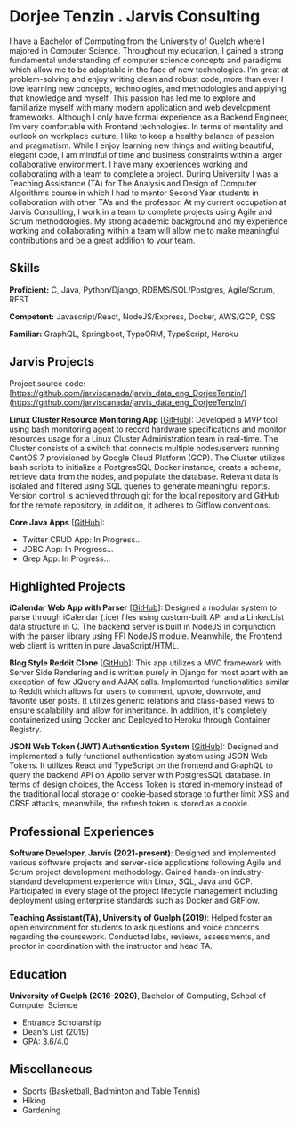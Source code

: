 # Dorjee Tenzin . Jarvis Consulting

I have a Bachelor of Computing from the University of Guelph where I majored in Computer Science. Throughout my education, I gained a strong fundamental understanding of computer science concepts and paradigms which allow me to be adaptable in the face of new technologies.  I’m great at problem-solving and enjoy writing clean and robust code, more than ever I love learning new concepts, technologies, and methodologies and applying that knowledge and myself. This passion has led me to explore and familiarize myself with many modern application and web development frameworks. Although I only have formal experience as a Backend Engineer, I’m very comfortable with Frontend technologies.
In terms of mentality and outlook on workplace culture, I like to keep a healthy balance of passion and pragmatism. While I enjoy learning new things and writing beautiful, elegant code, I am mindful of time and business constraints within a larger collaborative environment. I have many experiences working and collaborating with a team to complete a project. During University I was a Teaching Assistance (TA) for The Analysis and Design of Computer Algorithms course in which I had to mentor Second Year students in collaboration with other TA’s and the professor. At my current occupation at Jarvis Consulting, I work in a team to complete projects using Agile and Scrum methodologies.  My strong academic background and my experience working and collaborating within a team will allow me to make meaningful contributions and be a great addition to your team.

## Skills

**Proficient:** C, Java, Python/Django, RDBMS/SQL/Postgres, Agile/Scrum, REST

**Competent:** Javascript/React, NodeJS/Express, Docker, AWS/GCP, CSS

**Familiar:** GraphQL, Springboot, TypeORM, TypeScript, Heroku

## Jarvis Projects

Project source code: [https://github.com/jarviscanada/jarvis_data_eng_DorjeeTenzin/](https://github.com/jarviscanada/jarvis_data_eng_DorjeeTenzin/)


**Linux Cluster Resource Monitoring App** [[GitHub](https://github.com/jarviscanada/jarvis_data_eng_DorjeeTenzin//tree/master/linux_sql)]: Developed a MVP tool using bash monitoring agent to record hardware specifications and monitor resources usage for a Linux Cluster Administration team in real-time. The Cluster consists of a switch that connects multiple nodes/servers running CentOS 7 provisioned by Google Cloud Platform (GCP). The Cluster utilizes bash scripts to initialize a PostgresSQL Docker instance, create a schema, retrieve data from the nodes, and populate the database. Relevant data is isolated and filtered using SQL queries to generate meaningful reports. Version control is achieved through git for the local repository and GitHub for the remote repository, in addition, it adheres to Gitflow conventions.

**Core Java Apps** [[GitHub](https://github.com/jarviscanada/jarvis_data_eng_DorjeeTenzin//tree/master/core_java)]:
      
  - Twitter CRUD App: In Progress...
  - JDBC App: In Progress...
  - Grep App: In Progress...


## Highlighted Projects
**iCalendar Web App with Parser** [[GitHub](https://github.com/chopgye/ics-calendar-parser)]: Designed a modular system to parse through iCalendar (.ice) files using custom-built API and a LinkedList data structure in C. The backend server is built in NodeJS in conjunction with the parser library using FFI NodeJS module. Meanwhile, the Frontend web client is written in pure JavaScript/HTML.

**Blog Style Reddit Clone** [[GitHub](https://github.com/chopgye/blog-django)]: This app utilizes a MVC framework with Server Side Rendering and is written purely in Django for most apart with an exception of few JQuery and AJAX calls. Implemented functionalities similar to Reddit which allows for users to comment, upvote, downvote, and favorite user posts. It utilizes generic relations and class-based views to ensure scalability and allow for inheritance. In addition, it's completely containerized using Docker and Deployed to Heroku through Container Registry.

**JSON Web Token (JWT) Authentication System** [[GitHub](https://github.com/chopgye/jwt-auth)]: Designed and implemented a fully functional authentication system using JSON Web Tokens. It utilizes React and TypeScript on the frontend and GraphQL to query the backend API on Apollo server with PostgresSQL database. In terms of design choices, the Access Token is stored in-memory instead of the traditional local storage or cookie-based storage to further limit XSS and CRSF attacks, meanwhile, the refresh token is stored as a cookie.


## Professional Experiences

**Software Developer, Jarvis (2021-present)**: Designed and implemented various software projects and server-side applications following Agile and Scrum project development methodology. Gained hands-on industry-standard development experience with Linux, SQL, Java and GCP. Participated in every stage of the project lifecycle management including deployment using enterprise standards such as Docker and GitFlow.

**Teaching Assistant(TA), University of Guelph (2019)**: Helped foster an open environment for students to ask questions and voice concerns regarding the coursework. Conducted labs, reviews, assessments, and proctor in coordination with the instructor and head TA.


## Education
**University of Guelph (2016-2020)**, Bachelor of Computing, School of Computer Science
- Entrance Scholarship
- Dean's List (2019)
- GPA: 3.6/4.0


## Miscellaneous
- Sports (Basketball, Badminton and Table Tennis)
- Hiking
- Gardening